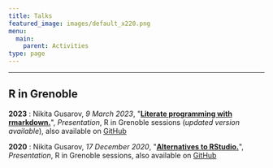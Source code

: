 ```yaml
---
title: Talks
featured_image: images/default_x220.png
menu: 
  main:
    parent: Activities
type: page
---
```




---

## R in Grenoble

**2023**
: Nikita Gusarov, *9 March 2023*, 
  "<B><A HREF="/docs/literate_rmarkdown.pdf">Literate programming with rmarkdown.</A></B>", 
  *Presentation*, R in Grenoble sessions (*updated version available*), also available on [GitHub](https://github.com/nikitagusarov/literate_rmarkdown)

**2020**
: Nikita Gusarov, *17 December 2020*, 
  "<B><A HREF="/docs/alternatives_rstudio.pdf">Alternatives to RStudio.</A></B>", 
  *Presentation*, R in Grenoble sessions, also available on [GitHub](https://github.com/nikitagusarov/rstudio_alternatives)
